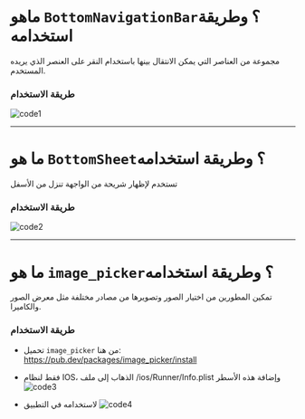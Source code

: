 # ماهو `BottomNavigationBar`؟ وطريقة استخدامه
مجموعة من العناصر التي يمكن الانتقال بينها باستخدام النقر على العنصر الذي يريده المستخدم.
### طريقة الاستخدام
![code1](https://github.com/user-attachments/assets/e34ddffc-d7ab-4870-b7dc-aad458a3862b)

---

# ما هو `BottomSheet`؟ وطريقة استخدامه
تستخدم لإظهار شريحة من الواجهة تنزل من الأسفل
### طريقة الاستخدام
![code2](https://github.com/user-attachments/assets/39da9281-ce95-42b2-afb2-736528c5dfea)

---

# ما هو `image_picker`؟ وطريقة استخدامه
تمكين المطورين من اختيار الصور وتصويرها من مصادر مختلفة مثل معرض الصور والكاميرا.
### طريقة الاستخدام
- تحميل `image_picker` من هنا: https://pub.dev/packages/image_picker/install

- فقط لنظام IOS، الذهاب إلى ملف /ios/Runner/Info.plist وإضافة هذه الأسطر
![code3](https://github.com/user-attachments/assets/500573d7-18ca-478c-8614-aaed1f7b72a6)
- لاستخدامه في التطبيق
![code4](https://github.com/user-attachments/assets/bc7affe2-2da4-46b3-87e7-d20ccd31e407)
